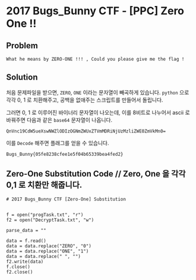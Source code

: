 # 2017 Bugs_Bunny CTF - [PPC] Zero One !!
## Problem
```
What he means by ZERO-ONE !!! , Could you please give me the flag !
```
## Solution
처음 문제파일을 받으면, `ZERO`, `ONE` 이라는 문자열이 빼곡하게 있습니다. 
`python` 으로 각각 0, 1 로 치환해주고, 공백을 없애주는 스크립트를 만들어서 돌립니다.

그러면 0, 1 로 이루어진 바이너리 문자열이 나오는데, 이를 8비트로 나누어서 ascii 로 바꿔주면 다음과 같은
`base64` 문자열이 나옵니다.

`QnVnc19CdW5ueXswNWZlODIzOGNmZWUxZTVmMDRiNjUzMzliZWE0ZmVkMn0=`

이를 `Decode` 해주면 플래그를 얻을 수 있습니다.

`Bugs_Bunny{05fe8238cfee1e5f04b65339bea4fed2}`

## Zero-One Substitution Code  // Zero, One 을 각각 0,1 로 치환만 해줍니다.
```
# 2017 Bugs_Bunny CTF [Zero-One] Substitution


f = open("progTask.txt", "r")
f2 = open("DecryptTask.txt", "w")

parse_data = ""

data = f.read()
data = data.replace("ZERO", "0")
data = data.replace("ONE", "1")
data = data.replace(" ", "")
f2.write(data)
f.close()
f2.close()
```
